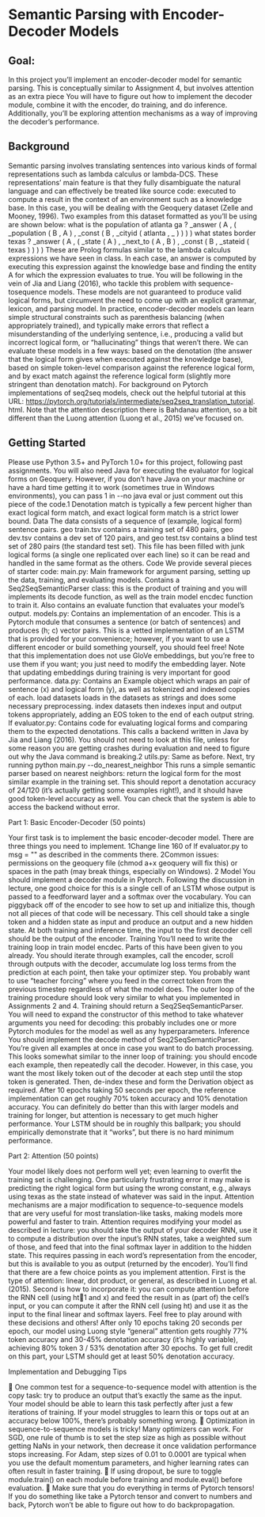 # Semantic Parsing with Encoder-Decoder Models

## Goal: 

In this project you’ll implement an encoder-decoder model for semantic parsing. This is conceptually
similar to Assignment 4, but involves attention as an extra piece You will have to figure out how to
implement the decoder module, combine it with the encoder, do training, and do inference. Additionally,
you’ll be exploring attention mechanisms as a way of improving the decoder’s performance.

## Background

Semantic parsing involves translating sentences into various kinds of formal representations such as lambda
calculus or lambda-DCS. These representations’ main feature is that they fully disambiguate the natural
language and can effectively be treated like source code: executed to compute a result in the context of an
environment such as a knowledge base. In this case, you will be dealing with the Geoquery dataset (Zelle
and Mooney, 1996). Two examples from this dataset formatted as you’ll be using are shown below:
what is the population of atlanta ga ?
_answer ( A , ( _population ( B , A ) , _const ( B , _cityid ( atlanta , _ ) ) ) )
what states border texas ?
_answer ( A , ( _state ( A ) , _next_to ( A , B ) , _const ( B , _stateid ( texas ) ) ) )
These are Prolog formulas similar to the lambda calculus expressions we have seen in class. In each case,
an answer is computed by executing this expression against the knowledge base and finding the entity A for
which the expression evaluates to true.
You will be following in the vein of Jia and Liang (2016), who tackle this problem with sequence-tosequence
models. These models are not guaranteed to produce valid logical forms, but circumvent the need
to come up with an explicit grammar, lexicon, and parsing model. In practice, encoder-decoder models can
learn simple structural constraints such as parenthesis balancing (when appropriately trained), and typically
make errors that reflect a misunderstanding of the underlying sentence, i.e., producing a valid but incorrect
logical form, or “hallucinating” things that weren’t there.
We can evaluate these models in a few ways: based on the denotation (the answer that the logical form
gives when executed against the knowledge base), based on simple token-level comparison against the reference
logical form, and by exact match against the reference logical form (slightly more stringent than
denotation match).
For background on Pytorch implementations of seq2seq models, check out the helpful tutorial at this URL:
https://pytorch.org/tutorials/intermediate/seq2seq_translation_tutorial.
html. Note that the attention description there is Bahdanau attention, so a bit different than the Luong attention
(Luong et al., 2015) we’ve focused on.

## Getting Started

Please use Python 3.5+ and PyTorch 1.0+ for this project, following past assignments. You will also need
Java for executing the evaluator for logical forms on Geoquery. However, if you don’t have Java on your
machine or have a hard time getting it to work (sometimes true in Windows environments), you can pass
1
in --no java eval or just comment out this piece of the code.1 Denotation match is typically a few
percent higher than exact logical form match, and exact logical form match is a strict lower bound.
Data The data consists of a sequence of (example, logical form) sentence pairs. geo train.tsv contains
a training set of 480 pairs, geo dev.tsv contains a dev set of 120 pairs, and geo test.tsv
contains a blind test set of 280 pairs (the standard test set). This file has been filled with junk logical forms
(a single one replicated over each line) so it can be read and handled in the same format as the others.
Code We provide several pieces of starter code:
main.py: Main framework for argument parsing, setting up the data, training, and evaluating models.
Contains a Seq2SeqSemanticParser class: this is the product of training and you will implements
its decode function, as well as the train model encdec function to train it. Also contains an
evaluate function that evaluates your model’s output.
models.py: Contains an implementation of an encoder. This is a Pytorch module that consumes
a sentence (or batch of sentences) and produces (h; c) vector pairs. This is a vetted implementation
of an LSTM that is provided for your convenience; however, if you want to use a different encoder
or build something yourself, you should feel free! Note that this implementation does not use GloVe
embeddings, but you’re free to use them if you want; you just need to modify the embedding layer.
Note that updating embeddings during training is very important for good performance.
data.py: Contains an Example object which wraps an pair of sentence (x) and logical form (y),
as well as tokenized and indexed copies of each. load datasets loads in the datasets as strings
and does some necessary preprocessing. index datasets then indexes input and output tokens
appropriately, adding an EOS token to the end of each output string.
lf evaluator.py: Contains code for evaluating logical forms and comparing them to the expected
denotations. This calls a backend written in Java by Jia and Liang (2016). You should not need to look
at this file, unless for some reason you are getting crashes during evaluation and need to figure out why
the Java command is breaking.2
utils.py: Same as before.
Next, try running
python main.py --do_nearest_neighbor
This runs a simple semantic parser based on nearest neighbors: return the logical form for the most similar
example in the training set. This should report a denotation accuracy of 24/120 (it’s actually getting some
examples right!), and it should have good token-level accuracy as well. You can check that the system is
able to access the backend without error.

Part 1: Basic Encoder-Decoder (50 points)

Your first task is to implement the basic encoder-decoder model. There are three things you need to implement.
1Change line 160 of lf evaluator.py to msg = "" as described in the comments there.
2Common issues: permissions on the geoquery file (chmod a+x geoquery will fix this) or spaces in the path (may break
things, especially on Windows).
2
Model You should implement a decoder module in Pytorch. Following the discussion in lecture, one good
choice for this is a single cell of an LSTM whose output is passed to a feedforward layer and a softmax over
the vocabulary. You can piggyback off of the encoder to see how to set up and initialize this, though not all
pieces of that code will be necessary. This cell should take a single token and a hidden state as input and
produce an output and a new hidden state. At both training and inference time, the input to the first decoder
cell should be the output of the encoder.
Training You’ll need to write the training loop in train model encdec. Parts of this have been
given to you already. You should iterate through examples, call the encoder, scroll through outputs with
the decoder, accumulate log loss terms from the prediction at each point, then take your optimizer step.
You probably want to use “teacher forcing” where you feed in the correct token from the previous timestep
regardless of what the model does. The outer loop of the training procedure should look very similar to what
you implemented in Assignments 2 and 4. Training should return a Seq2SeqSemanticParser. You
will need to expand the constructor of this method to take whatever arguments you need for decoding: this
probably includes one or more Pytorch modules for the model as well as any hyperparameters.
Inference You should implement the decode method of Seq2SeqSemanticParser. You’re given
all examples at once in case you want to do batch processing. This looks somewhat similar to the inner loop
of training: you should encode each example, then repeatedly call the decoder. However, in this case, you
want the most likely token out of the decoder at each step until the stop token is generated. Then, de-index
these and form the Derivation object as required.
After 10 epochs taking 50 seconds per epoch, the reference implementation can get roughly 70% token
accuracy and 10% denotation accuracy. You can definitely do better than this with larger models and training
for longer, but attention is necessary to get much higher performance. Your LSTM should be in roughly
this ballpark; you should empirically demonstrate that it “works”, but there is no hard minimum
performance.

Part 2: Attention (50 points)

Your model likely does not perform well yet; even learning to overfit the training set is challenging. One
particularly frustrating error it may make is predicting the right logical form but using the wrong constant,
e.g., always using texas as the state instead of whatever was said in the input. Attention mechanisms are
a major modification to sequence-to-sequence models that are very useful for most translation-like tasks,
making models more powerful and faster to train.
Attention requires modifying your model as described in lecture: you should take the output of your
decoder RNN, use it to compute a distribution over the input’s RNN states, take a weighted sum of those,
and feed that into the final softmax layer in addition to the hidden state. This requires passing in each word’s
representation from the encoder, but this is available to you as output (returned by the encoder).
You’ll find that there are a few choice points as you implement attention. First is the type of attention:
linear, dot product, or general, as described in Luong et al. (2015). Second is how to incorporate it: you can
compute attention before the RNN cell (using ht􀀀1 and x) and feed the result in as (part of) the cell’s input,
or you can compute it after the RNN cell (using ht) and use it as the input to the final linear and softmax
layers. Feel free to play around with these decisions and others!
After only 10 epochs taking 20 seconds per epoch, our model using Luong style “general” attention gets
roughly 77% token accuracy and 30-45% denotation accuracy (it’s highly variable), achieving 80% token
3
/ 53% denotation after 30 epochs. To get full credit on this part, your LSTM should get at least 50%
denotation accuracy.

Implementation and Debugging Tips

 One common test for a sequence-to-sequence model with attention is the copy task: try to produce an
output that’s exactly the same as the input. Your model should be able to learn this task perfectly after
just a few iterations of training. If your model struggles to learn this or tops out at an accuracy below
100%, there’s probably something wrong.
 Optimization in sequence-to-sequence models is tricky! Many optimizers can work. For SGD, one
rule of thumb is to set the step size as high as possible without getting NaNs in your network, then
decrease it once validation performance stops increasing. For Adam, step sizes of 0.01 to 0.0001 are
typical when you use the default momentum parameters, and higher learning rates can often result in
faster training.
 If using dropout, be sure to toggle module.train() on each module before training and module.eval()
before evaluation.
 Make sure that you do everything in terms of Pytorch tensors! If you do something like take a Pytorch
tensor and convert to numbers and back, Pytorch won’t be able to figure out how to do backpropagation.
